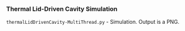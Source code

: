 ### Thermal Lid-Driven Cavity Simulation
`thermalLidDrivenCavity-MultiThread.py` - Simulation. Output is a PNG.

